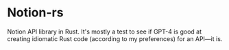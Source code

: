 # Notion-rs

Notion API library in Rust. It's mostly a test to see if GPT-4 is good at creating idiomatic Rust code (according to my preferences) for an API—it is.
